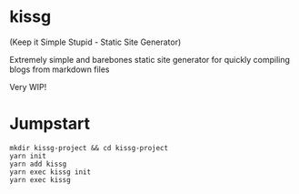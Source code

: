 # kissg

(Keep it Simple Stupid - Static Site Generator)

Extremely simple and barebones static site generator for quickly compiling blogs from markdown files

Very WIP!

# Jumpstart

```
mkdir kissg-project && cd kissg-project
yarn init
yarn add kissg
yarn exec kissg init
yarn exec kissg
```